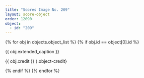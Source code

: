 ```yaml
---
title: "Scores Image No. 209"
layout: score-object
order: 12090
object:
  - id: "209"
---
```


{% for obj in objects.object_list %}
{% if obj.id == object[0].id %}

{{ obj.extended_caption }}

{{ obj.credit }} {.object-credit}

{% endif %}
{% endfor %}
